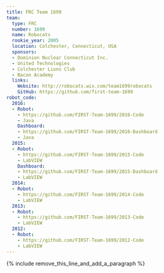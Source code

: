 ```yaml
---
title: FRC Team 1699
team:
  type: FRC
  number: 1699
  name: Robocats
  rookie_year: 2005
  location: Colchester, Connecticut, USA
  sponsors:
  - Dominion Nuclear Connecticut Inc.
  - United Technologies
  - Colchester Lions Club
  - Bacon Academy
  links:
    Website: http://robocats.wix.com/team1699robocats
    GitHub: https://github.com/first-team-1699
robot_code:
  2016:
  - Robot:
    - https://github.com/FIRST-Team-1699/2016-Code
    - Java
    Dashboard:
    - https://github.com/FIRST-Team-1699/2016-Dashboard
    - Java
  2015:
  - Robot:
    - https://github.com/FIRST-Team-1699/2015-Code
    - LabVIEW
    Dashboard:
    - https://github.com/FIRST-Team-1699/2015-Dashboard
    - LabVIEW
  2014:
  - Robot:
    - https://github.com/FIRST-Team-1699/2014-Code
    - LabVIEW
  2013:
  - Robot:
    - https://github.com/FIRST-Team-1699/2013-Code
    - LabVIEW
  2012:
  - Robot:
    - https://github.com/FIRST-Team-1699/2012-Code
    - LabVIEW
---
```


{% include remove_this_line_and_add_a_paragraph %}